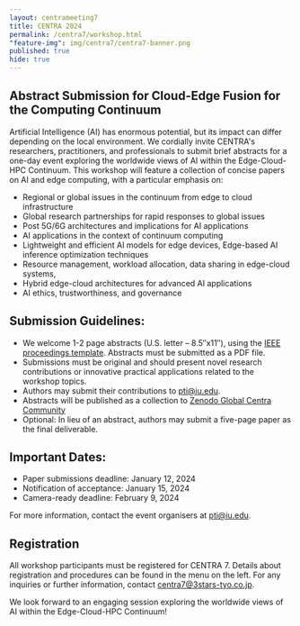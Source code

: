 ```yaml
---
layout: centrameeting7
title: CENTRA 2024
permalink: /centra7/workshop.html
"feature-img": img/centra7/centra7-banner.png
published: true
hide: true
---
```

<p style="margin-left: 298px;">

## Abstract Submission for Cloud-Edge Fusion for the Computing Continuum

Artificial Intelligence (AI) has enormous potential, but its impact can differ depending on the local environment. We cordially invite CENTRA's researchers, practitioners, and professionals to submit brief abstracts for a one-day event exploring the worldwide views of AI within the Edge-Cloud-HPC Continuum. This workshop will feature a collection of concise papers on AI and edge computing, with a particular emphasis on:
- Regional or global issues in the continuum from edge to cloud infrastructure
- Global research partnerships for rapid responses to global issues
- Post 5G/6G architectures and implications for AI applications
- AI applications in the context of continuum computing
- Lightweight and efficient AI models for edge devices, Edge-based AI inference optimization techniques
- Resource management, workload allocation, data sharing in edge-cloud systems,
- Hybrid edge-cloud architectures for advanced AI applications
- AI ethics, trustworthiness, and governance

<!--[A draft schedule for the workshop is available via SCHED](https://centra6.sched.com/)-->

## Submission Guidelines:

- We welcome 1-2 page abstracts (U.S. letter – 8.5″x11″), using the [IEEE proceedings template](https://www.ieee.org/conferences/publishing/templates.html). Abstracts must be submitted as a PDF file.
- Submissions must be original and should present novel research contributions or innovative practical applications related to the workshop topics. 
- Authors may submit their contributions to [pti@iu.edu](mailto:pti@iu.edu).
- Abstracts will be published as a collection to [Zenodo Global Centra Community](https://zenodo.org/communities/globalcentra)
- Optional: In lieu of an abstract, authors may submit a five-page paper as the final deliverable.

## Important Dates:

- Paper submissions deadline: January 12, 2024
- Notification of acceptance: January 15, 2024
- Camera-ready deadline: February 9, 2024

For more information, contact the event organisers at [pti@iu.edu](mailto:pti@iu.edu).

## Registration
All workshop participants must be registered for CENTRA 7. Details about registration and procedures can be found in the menu on the left. For any inquiries or further information, contact centra7@3stars-tyo.co.jp.

We look forward to an engaging session exploring the worldwide views of AI within the Edge-Cloud-HPC Continuum!

</p>
